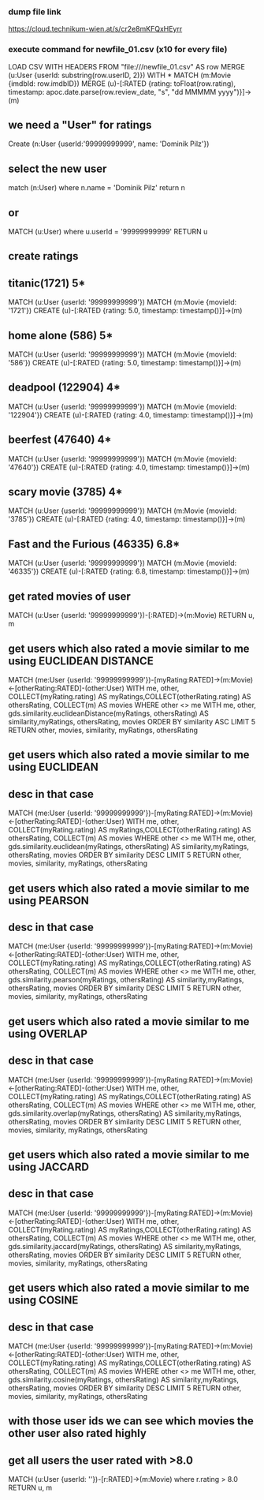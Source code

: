 ### dump file link
https://cloud.technikum-wien.at/s/cr2e8mKFQxHEyrr

### execute command for newfile_01.csv (x10 for every file)
LOAD CSV WITH HEADERS FROM "file:///newfile_01.csv" AS row
MERGE (u:User {userId: substring(row.userID, 2)}) WITH *
MATCH (m:Movie {imdbId: row.imdbID})
MERGE (u)-[:RATED {rating: toFloat(row.rating), timestamp: apoc.date.parse(row.review_date, "s", "dd MMMMM yyyy")}]->(m)

## we need a "User" for ratings
Create (n:User {userId:'99999999999', name: 'Dominik Pilz'})

## select the new user 
match (n:User)
where n.name = 'Dominik Pilz'
return n
## or
MATCH (u:User)
where u.userId = '99999999999'
RETURN u

## create ratings
## titanic(1721) 5* 
MATCH (u:User {userId: '99999999999'})
MATCH (m:Movie {movieId: '1721'})
CREATE (u)-[:RATED {rating: 5.0, timestamp: timestamp()}]->(m)

## home alone (586) 5*
MATCH (u:User {userId: '99999999999'})
MATCH (m:Movie {movieId: '586'})
CREATE (u)-[:RATED {rating: 5.0, timestamp: timestamp()}]->(m)

## deadpool (122904) 4*
MATCH (u:User {userId: '99999999999'})
MATCH (m:Movie {movieId: '122904'})
CREATE (u)-[:RATED {rating: 4.0, timestamp: timestamp()}]->(m)

## beerfest (47640) 4*
MATCH (u:User {userId: '99999999999'})
MATCH (m:Movie {movieId: '47640'})
CREATE (u)-[:RATED {rating: 4.0, timestamp: timestamp()}]->(m)

## scary movie (3785) 4* 
MATCH (u:User {userId: '99999999999'})
MATCH (m:Movie {movieId: '3785'})
CREATE (u)-[:RATED {rating: 4.0, timestamp: timestamp()}]->(m)

## Fast and the Furious (46335) 6.8*
MATCH (u:User {userId: '99999999999'})
MATCH (m:Movie {movieId: '46335'})
CREATE (u)-[:RATED {rating: 6.8, timestamp: timestamp()}]->(m)


##  get rated movies of user
MATCH (u:User {userId: '99999999999'})-[:RATED]->(m:Movie)
RETURN u, m

## get users which also rated a movie similar to me using EUCLIDEAN DISTANCE
MATCH (me:User {userId: '99999999999'})-[myRating:RATED]->(m:Movie)<-[otherRating:RATED]-(other:User)
WITH me, other, COLLECT(myRating.rating) AS myRatings,COLLECT(otherRating.rating) AS othersRating, COLLECT(m) AS movies
WHERE other <> me
WITH me, other, gds.similarity.euclideanDistance(myRatings, othersRating) AS similarity,myRatings, othersRating, movies
ORDER BY similarity ASC
LIMIT 5
RETURN other, movies, similarity, myRatings, othersRating


## get users which also rated a movie similar to me using EUCLIDEAN
## desc in that case
MATCH (me:User {userId: '99999999999'})-[myRating:RATED]->(m:Movie)<-[otherRating:RATED]-(other:User)
WITH me, other, COLLECT(myRating.rating) AS myRatings,COLLECT(otherRating.rating) AS othersRating, COLLECT(m) AS movies
WHERE other <> me
WITH me, other, gds.similarity.euclidean(myRatings, othersRating) AS similarity,myRatings, othersRating, movies
ORDER BY similarity DESC
LIMIT 5
RETURN other, movies, similarity, myRatings, othersRating


## get users which also rated a movie similar to me using PEARSON
## desc in that case
MATCH (me:User {userId: '99999999999'})-[myRating:RATED]->(m:Movie)<-[otherRating:RATED]-(other:User)
WITH me, other, COLLECT(myRating.rating) AS myRatings,COLLECT(otherRating.rating) AS othersRating, COLLECT(m) AS movies
WHERE other <> me
WITH me, other, gds.similarity.pearson(myRatings, othersRating) AS similarity,myRatings, othersRating, movies
ORDER BY similarity DESC
LIMIT 5
RETURN other, movies, similarity, myRatings, othersRating


## get users which also rated a movie similar to me using OVERLAP
## desc in that case
MATCH (me:User {userId: '99999999999'})-[myRating:RATED]->(m:Movie)<-[otherRating:RATED]-(other:User)
WITH me, other, COLLECT(myRating.rating) AS myRatings,COLLECT(otherRating.rating) AS othersRating, COLLECT(m) AS movies
WHERE other <> me
WITH me, other, gds.similarity.overlap(myRatings, othersRating) AS similarity,myRatings, othersRating, movies
ORDER BY similarity DESC
LIMIT 5
RETURN other, movies, similarity, myRatings, othersRating

## get users which also rated a movie similar to me using JACCARD
## desc in that case
MATCH (me:User {userId: '99999999999'})-[myRating:RATED]->(m:Movie)<-[otherRating:RATED]-(other:User)
WITH me, other, COLLECT(myRating.rating) AS myRatings,COLLECT(otherRating.rating) AS othersRating, COLLECT(m) AS movies
WHERE other <> me
WITH me, other, gds.similarity.jaccard(myRatings, othersRating) AS similarity,myRatings, othersRating, movies
ORDER BY similarity DESC
LIMIT 5
RETURN other, movies, similarity, myRatings, othersRating


## get users which also rated a movie similar to me using COSINE
## desc in that case
MATCH (me:User {userId: '99999999999'})-[myRating:RATED]->(m:Movie)<-[otherRating:RATED]-(other:User)
WITH me, other, COLLECT(myRating.rating) AS myRatings,COLLECT(otherRating.rating) AS othersRating, COLLECT(m) AS movies
WHERE other <> me
WITH me, other, gds.similarity.cosine(myRatings, othersRating) AS similarity,myRatings, othersRating, movies
ORDER BY similarity DESC
LIMIT 5
RETURN other, movies, similarity, myRatings, othersRating

## with those user ids we can see which movies the other user also rated highly
## get all users the user rated with >8.0
MATCH (u:User {userId: '<similar user id>'})-[r:RATED]->(m:Movie)
where r.rating > 8.0
RETURN u, m